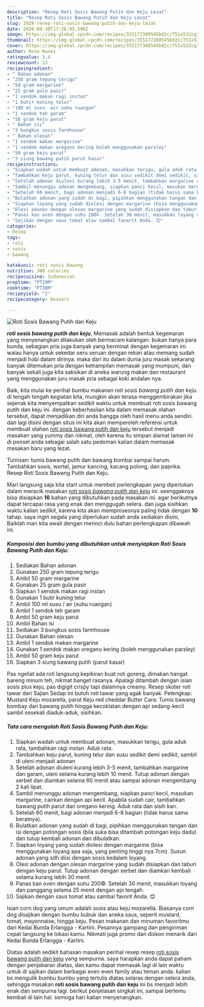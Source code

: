 ```yaml
---
description: "Resep Roti Sosis Bawang Putih dan Keju Lezat"
title: "Resep Roti Sosis Bawang Putih dan Keju Lezat"
slug: 2928-resep-roti-sosis-bawang-putih-dan-keju-lezat
date: 2020-09-30T17:26:05.596Z
image: https://img-global.cpcdn.com/recipes/355177380545bd2c/751x532cq70/roti-sosis-bawang-putih-dan-keju-foto-resep-utama.jpg
thumbnail: https://img-global.cpcdn.com/recipes/355177380545bd2c/751x532cq70/roti-sosis-bawang-putih-dan-keju-foto-resep-utama.jpg
cover: https://img-global.cpcdn.com/recipes/355177380545bd2c/751x532cq70/roti-sosis-bawang-putih-dan-keju-foto-resep-utama.jpg
author: Rose Nunez
ratingvalue: 3.4
reviewcount: 13
recipeingredient:
- " Bahan adonan"
- "250 gram tepung terigu"
- "50 gram margarine"
- "25 gram gula pasir"
- "1 sendok makan ragi instan"
- "1 butir kuning telur"
- "100 ml susu  air suhu ruangan"
- "1 sendok teh garam"
- "50 gram keju parut"
- " Bahan isi"
- "3 bungkus sosis farmhouse"
- " Bahan olesan"
- "1 sendok makan margarine"
- "1 sendok makan oregano kering boleh menggunakan parsley"
- "50 gram keju parut"
- "3 siung bawang putih parut kasar"
recipeinstructions:
- "Siapkan wadah untuk membuat adonan, masukkan terigu, gula aduk rata, tambahkan ragi instan. Aduk rata."
- "Tambahkan keju parut, kuning telur dan susu sedikit demi sedikit, sambil di uleni menjadi adonan"
- "Setelah adonan diuleni kurang lebih 3-5 menit, tambahkan margarine dan garam, uleni selama kurang lebih 10 menit. Tutup adonan dengan serbet dan diamkan selama 60 menit atau sampai adonan mengembang 2 kali lipat."
- "Sambil menunggu adonan mengembang, siapkan panci kecil, masukan margarine, cairkan dengan api kecil. Apabila sudah cair, tambahkan bawang putih parut dan oregano kering. Aduk rata dan sisih kan."
- "Setelah 60 menit, bagi adonan menjadi 6-8 bagian (tidak harus sama beratnya)."
- "Bulatkan adonan yang sudah di bagi, pipihkan menggunakan tangan dan isi dengan potongan sosis (bila suka bisa ditambah potongan keju dadu) dan tutup kembali adonan dan dibulatkan."
- "Siapkan loyang yang sudah diolesi dengan margarine (bisa menggunakan loyang apa saja, yang penting tinggi nya 7cm). Susun adonan yang sdh diisi dengan sosis kedalam loyang."
- "Olesi adonan dengan olesan margarine yang sudah disiapkan dan taburi dengan keju parut. Tutup adonan dengan serbet dan diamkan kembali selama kurang lebih 30 menit."
- "Panas kan oven dengan suhu 200©. Setelah 30 menit, masukkan loyang dan panggang selama 25 menit dengan api tengah."
- "Sajikan dengan saus tomat atau sambal favorit Anda. 😊"
categories:
- Resep
tags:
- roti
- sosis
- bawang

katakunci: roti sosis bawang 
nutrition: 300 calories
recipecuisine: Indonesian
preptime: "PT19M"
cooktime: "PT38M"
recipeyield: "2"
recipecategory: Dessert

---
```



![Roti Sosis Bawang Putih dan Keju](https://img-global.cpcdn.com/recipes/355177380545bd2c/751x532cq70/roti-sosis-bawang-putih-dan-keju-foto-resep-utama.jpg)

<b><i>roti sosis bawang putih dan keju</i></b>, Memasak adalah bentuk kegemaran yang menyenangkan dilakukan oleh bermacam kalangan. bukan hanya para bunda, sebagian pria juga banyak yang berminat dengan kegemaran ini. walau hanya untuk sekedar seru seruan dengan rekan atau memang sudah menjadi hobi dalam dirinya. maka dari itu dalam dunia juru masak sekarang banyak ditemukan pria dengan ketrampilan memasak yang mumpuni, dan banyak sekali juga kita saksikan di aneka warung makan dan restaurant yang menggunakan juru masak pria sebagai koki andalan nya.

Baik, kita mulai ke perihal bumbu makanan <i>roti sosis bawang putih dan keju</i>. di tengah tengah kegiatan kita, mungkin akan terasa menggembirakan jika sejenak kita menyempatkan sedikit waktu untuk membuat roti sosis bawang putih dan keju ini. dengan keberhasilan kita dalam memasak olahan tersebut, dapat menjadikan diri anda bangga oleh hasil menu anda sendiri. dan lagi disini dengan situs ini kita akan memperoleh referensi untuk membuat olahan <u>roti sosis bawang putih dan keju</u> tersebut menjadi masakan yang yummy dan nikmat, oleh karena itu simpan alamat laman ini di ponsel anda sebagai salah satu pedoman kalian dalam memasak masakan baru yang lezat.

Tumisan: tumis bawang putih dan bawang bombai sampai harum. Tambahkan sosis, wortel, jamur kancing, kacang polong, dan paprika. Resep Roti Sosis Bawang Putih dan Keju.


Mari langsung saja kita start untuk membeli perlengkapan yang diperlukan dalam meracik masakan <u><i>roti sosis bawang putih dan keju</i></u> ini. seenggaknya bisa disiapkan <b>16</b> bahan yang dibutuhkan pada masakan ini. agar berikutnya dapat tercapai rasa yang enak dan menggugah selera. dan juga sisihkan waktu kalian sedikit, karena kita akan memprosesnya paling tidak dengan <b>10</b> tahap. saya ingin segala yang diperlukan sudah anda sediakan disini, Baiklah mari kita awali dengan merinci dulu bahan perlengkapan dibawah ini.

<!--inarticleads1-->

##### Komposisi dan bumbu yang dibutuhkan untuk menyiapkan Roti Sosis Bawang Putih dan Keju:

1. Sediakan  Bahan adonan
1. Gunakan 250 gram tepung terigu
1. Ambil 50 gram margarine
1. Gunakan 25 gram gula pasir
1. Siapkan 1 sendok makan ragi instan
1. Gunakan 1 butir kuning telur
1. Ambil 100 ml susu / air (suhu ruangan)
1. Ambil 1 sendok teh garam
1. Ambil 50 gram keju parut
1. Ambil  Bahan isi
1. Sediakan 3 bungkus sosis farmhouse
1. Gunakan  Bahan olesan
1. Ambil 1 sendok makan margarine
1. Gunakan 1 sendok makan oregano kering (boleh menggunakan parsley)
1. Ambil 50 gram keju parut
1. Siapkan 3 siung bawang putih (parut kasar)


Pas ngeliat ada roti langsung kepikiran buat roti goreng, dimakan hangat bareng minum teh, nikmat banget rasanya. Apalagi ditambah dengan isian sosis plus keju, pas digigit crispy tapi dalamnya creamy. Resep skoter roti tawar dari Sajian Sedap ini butuh roti tawar yang agak banyak. Pelengkap: Mustard Keju mozarella, parut Keju red cheddar Butter Cara: Tumis bawang bombay dan bawang putih hingga kecoklatan dengan api sedang-kecil sambil sesekali diaduk-aduk, sisihkan. 

<!--inarticleads2-->

##### Tata cara mengolah Roti Sosis Bawang Putih dan Keju:

1. Siapkan wadah untuk membuat adonan, masukkan terigu, gula aduk rata, tambahkan ragi instan. Aduk rata.
1. Tambahkan keju parut, kuning telur dan susu sedikit demi sedikit, sambil di uleni menjadi adonan
1. Setelah adonan diuleni kurang lebih 3-5 menit, tambahkan margarine dan garam, uleni selama kurang lebih 10 menit. Tutup adonan dengan serbet dan diamkan selama 60 menit atau sampai adonan mengembang 2 kali lipat.
1. Sambil menunggu adonan mengembang, siapkan panci kecil, masukan margarine, cairkan dengan api kecil. Apabila sudah cair, tambahkan bawang putih parut dan oregano kering. Aduk rata dan sisih kan.
1. Setelah 60 menit, bagi adonan menjadi 6-8 bagian (tidak harus sama beratnya).
1. Bulatkan adonan yang sudah di bagi, pipihkan menggunakan tangan dan isi dengan potongan sosis (bila suka bisa ditambah potongan keju dadu) dan tutup kembali adonan dan dibulatkan.
1. Siapkan loyang yang sudah diolesi dengan margarine (bisa menggunakan loyang apa saja, yang penting tinggi nya 7cm). Susun adonan yang sdh diisi dengan sosis kedalam loyang.
1. Olesi adonan dengan olesan margarine yang sudah disiapkan dan taburi dengan keju parut. Tutup adonan dengan serbet dan diamkan kembali selama kurang lebih 30 menit.
1. Panas kan oven dengan suhu 200©. Setelah 30 menit, masukkan loyang dan panggang selama 25 menit dengan api tengah.
1. Sajikan dengan saus tomat atau sambal favorit Anda. 😊


Isian corn dog yang umum adalah sosis atau keju mozarella. Biasanya corn dog disajikan dengan bumbu bubuk dan aneka saus, seperti mustard, tomat, mayonnaise, hingga keju. Pesan makanan dan minuman favoritmu dari Kedai Bunda Erlangga - Kartini. Pesannya gampang dan pengiriman cepat langsung ke lokasi kamu. Nikmati juga promo dan diskon menarik dari Kedai Bunda Erlangga - Kartini. 

Diatas adalah sedikit bahasan masakan perihal resep resep <u>roti sosis bawang putih dan keju</u> yang sempurna. saya harapkan anda dapat paham dengan penjabaran diatas, dan kamu dapat memasak lagi di lain waktu untuk di sajikan dalam berbagai even even family atau teman anda. kalian bs mengulik bumbu bumbu yang tertulis diatas selaras dengan selera anda, sehingga masakan <b>roti sosis bawang putih dan keju</b> ini bs menjadi lebih enak dan sempurna lagi. berikut penjelasan singkat ini, sampai bertemu kembali di lain hal. semoga hari kalian menyenangkan.
